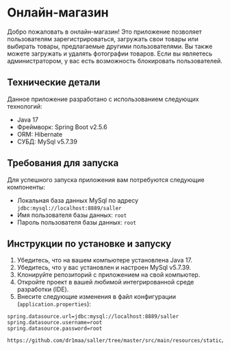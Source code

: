 # Онлайн-магазин

Добро пожаловать в онлайн-магазин! Это приложение позволяет пользователям зарегистрироваться, загружать свои товары или выбирать товары, предлагаемые другими пользователями. Вы также можете загружать и удалять фотографии товаров. Если вы являетесь администратором, у вас есть возможность блокировать пользователей.

## Технические детали

Данное приложение разработано с использованием следующих технологий:

- Java 17
- Фреймворк: Spring Boot v2.5.6
- ORM: Hibernate
- СУБД: MySql v5.7.39

## Требования для запуска

Для успешного запуска приложения вам потребуются следующие компоненты:

- Локальная база данных MySql по адресу `jdbc:mysql://localhost:8889/saller`
- Имя пользователя базы данных: `root`
- Пароль пользователя базы данных: `root`

## Инструкции по установке и запуску

1. Убедитесь, что на вашем компьютере установлена Java 17.
2. Убедитесь, что у вас установлен и настроен MySql v5.7.39.
3. Клонируйте репозиторий с приложением на свой компьютер.
4. Откройте проект в вашей любимой интегрированной среде разработки (IDE).
5. Внесите следующие изменения в файл конфигурации (`application.properties`):

```properties
spring.datasource.url=jdbc:mysql://localhost:8889/saller
spring.datasource.username=root
spring.datasource.password=root

https://github.com/dr1maa/saller/tree/master/src/main/resources/static/images/screenshot
